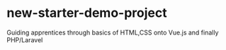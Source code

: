 # new-starter-demo-project
Guiding apprentices through basics of HTML,CSS onto Vue.js and finally PHP/Laravel
